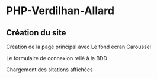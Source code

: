 # PHP-Verdilhan-Allard

## Création du site

Création de la page principal avec Le fond écran Caroussel

Le formulaire de connexion relié à la BDD

Chargement des sitations affichées
